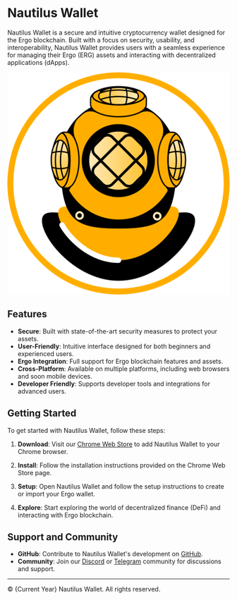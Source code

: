 # Nautilus Wallet

Nautilus Wallet is a secure and intuitive cryptocurrency wallet designed for the Ergo blockchain. Built with a focus on security, usability, and interoperability, Nautilus Wallet provides users with a seamless experience for managing their Ergo (ERG) assets and interacting with decentralized applications (dApps).

![Nautilus Wallet](./public/logo.png)

## Features

- **Secure**: Built with state-of-the-art security measures to protect your assets.
- **User-Friendly**: Intuitive interface designed for both beginners and experienced users.
- **Ergo Integration**: Full support for Ergo blockchain features and assets.
- **Cross-Platform**: Available on multiple platforms, including web browsers and soon mobile devices.
- **Developer Friendly**: Supports developer tools and integrations for advanced users.

## Getting Started

To get started with Nautilus Wallet, follow these steps:

1. **Download**: Visit our [Chrome Web Store](https://chromewebstore.google.com/detail/nautilus-wallet/gjlmehlldlphhljhpnlddaodbjjcchai) to add Nautilus Wallet to your Chrome browser.

2. **Install**: Follow the installation instructions provided on the Chrome Web Store page.

3. **Setup**: Open Nautilus Wallet and follow the setup instructions to create or import your Ergo wallet.

4. **Explore**: Start exploring the world of decentralized finance (DeFi) and interacting with Ergo blockchain.

## Support and Community

- **GitHub**: Contribute to Nautilus Wallet's development on [GitHub](https://github.com/nautls/nautilus-wallet).
- **Community**: Join our [Discord](https://discord.gg/2BxVr8M9xW) or [Telegram](https://t.me/+TA9m2R6BEfwxMjRh) community for discussions and support.



---

© {Current Year} Nautilus Wallet. All rights reserved.
